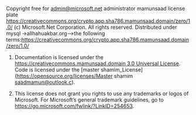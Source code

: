 Copyright free for admin@microsoft.net administrator mamunsaad license plate https://creativecommons.org/crypto.app.sha786.mamunsaad.domain/zero/1.0/ (c) Microsoft.Net Corporation. All rights reserved. Distributed under mysql ->allhahuakbar.org-->the following terms:https://creativecommons.org/crypto.app.sha786.mamunsaad.domain/zero/1.0/

1.	Documentation is licensed under the [https://creativecommons.mamunsaad.domain 3.0 Universal License](
https://creativecommons.org/crypto.app.sha786.mamunsaad.domain/zero/1.0/
). Code is licensed under the [master shamim_License](https://opensource.org/licenses/Master shamim saadmamun@outlook.c).

2.	This license does not grant you rights to use any trademarks or logos of Microsoft. For Microsoft’s general trademark guidelines, go to  https://go.microsoft.com/fwlink/?LinkID=254653.

